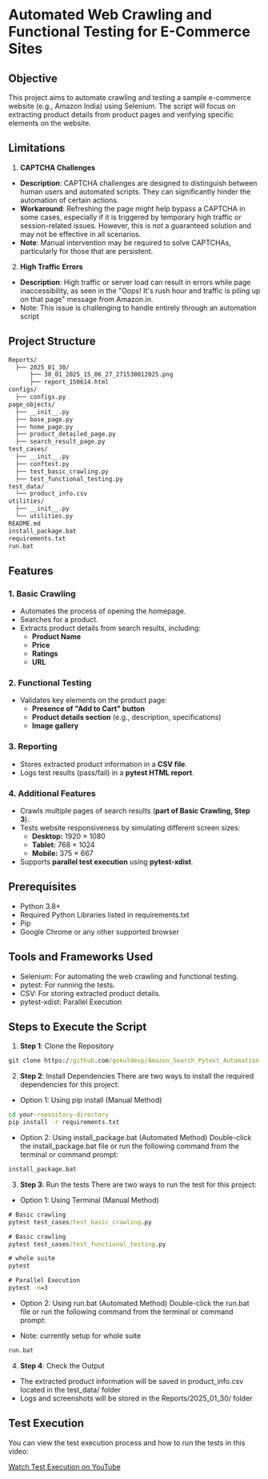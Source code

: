 # Automated Web Crawling and Functional Testing for E-Commerce Sites

## Objective
This project aims to automate crawling and testing a sample e-commerce website (e.g., Amazon India) using Selenium. The script will focus on extracting product details from product pages and verifying specific elements on the website.

## Limitations
1. **CAPTCHA Challenges**
* **Description**: CAPTCHA challenges are designed to distinguish between human users and automated scripts. They can significantly hinder the automation of certain actions.
* **Workaround**: Refreshing the page might help bypass a CAPTCHA in some cases, especially if it is triggered by temporary high traffic or session-related issues. However, this is not a guaranteed solution and may not be effective in all scenarios.
* **Note**: Manual intervention may be required to solve CAPTCHAs, particularly for those that are persistent.
2. **High Traffic Errors**
* **Description**: High traffic or server load can result in errors while page inaccessibility, as seen in the "Oops! It's rush hour and traffic is piling up on that page" message from Amazon.in.
* Note: This issue is challenging to handle entirely through an automation script

## Project Structure
```markdown
Reports/
  ├── 2025_01_30/
      ├── 30_01_2025_15_06_27_271530012025.png
      ├── report_150614.html
configs/
  ├── configs.py
page_objects/
  ├── __init__.py
  ├── base_page.py  
  ├── home_page.py
  ├── product_detailed_page.py
  ├── search_result_page.py
test_cases/
  ├── __init__.py
  ├── conftest.py
  ├── test_basic_crawling.py
  ├── test_functional_testing.py
test_data/
  └── product_info.csv
utilities/
  ├── __init__.py
  └── utilities.py
README.md
install_package.bat
requirements.txt
run.bat
```

## **Features**  

### **1. Basic Crawling**  
- Automates the process of opening the homepage.  
- Searches for a product.  
- Extracts product details from search results, including:  
  - **Product Name**  
  - **Price**  
  - **Ratings**  
  - **URL**  

### **2. Functional Testing**  
- Validates key elements on the product page:  
  - **Presence of "Add to Cart" button**  
  - **Product details section** (e.g., description, specifications)  
  - **Image gallery**  

### **3. Reporting**  
- Stores extracted product information in a **CSV file**.  
- Logs test results (pass/fail) in a **pytest HTML report**.  

### **4. Additional Features**  
- Crawls multiple pages of search results (**part of Basic Crawling, Step 3**).  
- Tests website responsiveness by simulating different screen sizes:  
  - **Desktop:** 1920 × 1080  
  - **Tablet:** 768 × 1024  
  - **Mobile:** 375 × 667  
- Supports **parallel test execution** using **pytest-xdist**.

## Prerequisites
* Python 3.8+
* Required Python Libraries listed in requirements.txt
* Pip
* Google Chrome or any other supported browser

## Tools and Frameworks Used
* Selenium: For automating the web crawling and functional testing.
* pytest: For running the tests.
* CSV: For storing extracted product details.
* pytest-xdist: Parallel Execution

## Steps to Execute the Script
1. **Step 1**: Clone the Repository
```cmd
git clone https://github.com/gokuldevp/Amazon_Search_Pytest_Automation.git 
```

2. **Step 2**: Install Dependencies
There are two ways to install the required dependencies for this project:
* Option 1: Using pip install (Manual Method)
```cmd
cd your-repository-directory
pip install -r requirements.txt
```

* Option 2: Using install_package.bat (Automated Method)
Double-click the install_package.bat file or run the following command from the terminal or command prompt:
```cmd
install_package.bat
```

3. **Step 3**: Run the tests
There are two ways to run the test for this project:
* Option 1: Using Terminal (Manual Method)
```cmd
# Basic crawling
pytest test_cases/test_basic_crawling.py

# Basic crawling
pytest test_cases/test_functional_testing.py

# whole suite
pytest

# Parallel Execution
pytest -n=3
```

* Option 2: Using run.bat (Automated Method)
Double-click the run.bat file or run the following command from the terminal or command prompt:
- Note: currently setup for whole suite
```cmd
run.bat
```
4. **Step 4**: Check the Output
* The extracted product information will be saved in product_info.csv located in the test_data/ folder
* Logs and screenshots will be stored in the Reports/2025_01_30/ folder

## Test Execution

You can view the test execution process and how to run the tests in this video:

[Watch Test Execution on YouTube](https://youtu.be/x2gSy37OCPg)